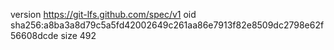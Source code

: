 version https://git-lfs.github.com/spec/v1
oid sha256:a8ba3a8d79c5a5fd42002649c261aa86e7913f82e8509dc2798e62f56608dcde
size 492
